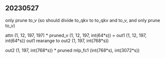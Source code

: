 ## 20230527

only prune to_v (so should divide to_qkv to to_qkv and to_v, and only prune to_v)

attn (1, 12, 197, 197) * pruned_v (1, 12, 197, int(64\*s)) = out1 (1, 12, 197, int(64\*s))
out1 rearange to out2 (1, 197, int(768\*s))

out2 (1, 197, int(768\*s)) * pruned mlp_fc1 (int(768\*s), int(3072\*s))
